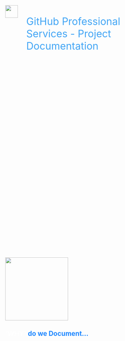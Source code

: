 <div style="height:10vh; display: flex; font-size: 32px; color: #42A5F5; text-align: left; border: 0px dashed blue;">
<img height="40px" src="images/octo-white.png">&nbsp;&nbsp;&nbsp;<p>GitHub Professional Services - Project Documentation</p>
</div>
<div style="height:10vh; display: flex; font-size: 32px; text-align: left; border: 0px dashed blue;">
</div>
<div style="height:75vh; ; border: 0px dashed blue;">
<div style="justify-content: top; align-items: left; display: flex; text-align: left; font-size: 32px;">

</div>

<img style="height: 200px;" src="images/chapter.png">

<h2 style="color: #2088ff;"><span style="color: white;">'WHY'</span> do we Document...</h2>

</div>

<div style="height:10vh; font-size: 36px; color: #42A5F5; text-align: center; border: 0px dashed blue;">

</div>

<!-- Add some speaker notes -->
Note: 
